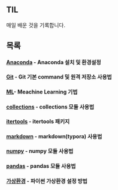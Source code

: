## TIL

매일 배운 것을 기록합니다.

## 목록

#### [Anaconda](./Anaconda/) - Anaconda 설치 및 환경설정

#### [Git](./Git/) - Git 기본 command 및 원격 저장소 사용법

#### [ML](./ML/)- Meachine Learning 기법

#### [collections](./collections) -  collections 모듈 사용법

#### [itertools](./itertools) -  itertools 패키지

#### [markdown](./markdown/) - markdown(typora) 사용법

#### [numpy](./numpy/) - numpy 모듈 사용법

#### [pandas](./pandas/) - pandas 모듈 사용법

#### [가상환경](./가상환경/) - 파이썬 가상환경 설정 방법

